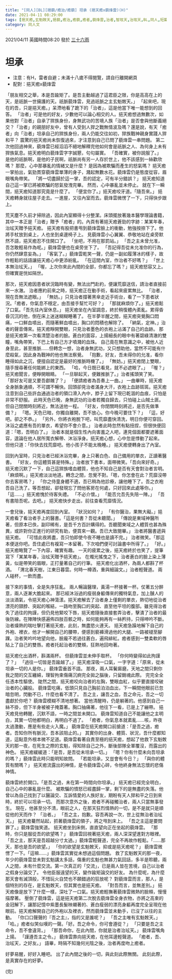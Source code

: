 ```yaml
---
title: "[同人][BL][挹藐/癒治/癒藐] 坦承 (挹天癒x藐烽雲)(H)"
date: 2021-04-11 08:29:00
tags: [挹天癒,玄魁敇天,挹藐,癒治,癒藐,癒者,藐烽雲,治者,智玹天,治玹天,BL,同人,短篇]
category: 同人文
---
```


2021/04/11 英國時間08:20 發於 [三十六雨](http://www.36rain.com/read.php?tid=148929)

# 坦承

- 注意：有H，雷者自避；未滿十八歲不得閱覽，請自行離開網頁
- 配對：挹天癒x藐烽雲

「朋友相交之舉，本是吾踰矩了。是吾主動越過了這君臣之限，你是高高在上的天，是祇脈一世擁護的天。祇脈藐烽雲，見過祇脈之主玄魁敇天。」
「起來吧，現在的吾，只是挹天癒。」呆滯地看了跪下的「治者」，這是他當下唯一能想到的回答。
「治者」可是他的好友，少數他可以論心相交的人。挹天癒想過無數次，如果他對「治者」自承了猂族身份，身無武功的苦境人族「治者」是否會與他斷義絕交？「治者」的親朋好友中，曾有人受到人猂之戰無情波及嗎？還是說，有天「癒者」向「治者」坦承自己的猂族身份，兩人仍能交往如初，猂族戰神親身實踐人猂和平？
震驚的挹天癒尚未恢復過來，才注意到自己已問了藐烽雲一串問題。
第二次他回過神來，藐烽雲已經滔滔不絕地解釋完他如何會是祇脈之人、為何身上未有猂族氣息。挹天癒明白藐烽雲字字誠懇，句句屬實。
「吾確實，被你說服了。」
是他的祇脈啊，是他的子民啊，祇脈尚有另一人存於世上，他不該感到一絲歡欣嗎？
那麼，心中那暴亂的情緒又是什麼？
是因為被欺騙而產生的怒氣嗎？
挹天癒一掌拍出，氣勁貫穿藐烽雲單薄的身子，濺起無數水花。藐烽雲仍是態度從容，眉眼嘴角帶笑。
「將一切盡歸於這一掌，吾的認定，可有半分錯誤？」
挹天癒知道自己這一掌已將被欺騙的怒氣發洩完畢。
然而，心中暴亂並未停止。
就在下一瞬間，挹天癒知道那究竟是什麼了。
「便宜你了。」挹天癒咬牙道。「隨吾來。」
挹天癒轉身就往屋子走去。一進屋，又往內室而去。藐烽雲微愣了一下，只得快步跟上。

<!--more-->

荒天塵不久前才掃除過，因此內室顯得十分整潔。床頭擺放著幾本醫學理論書籍，其中一本正是「治者」贈予「癒者」的。內頁有著挹天癒蒼勁的字跡：某某年春，治玹天贈予挹天癒。
挹天癒有股把書甩到藐烽雲臉上的衝動，勉強按捺下了。他將手杖放到桌上，人也坐到桌邊椅子上。
見藐烽雲小心翼翼、恭敬地站在桌旁默然不語，挹天癒忍不住開口了。
「坐吧，不用在那罰站。」
「吾之主未曾允准，吾怎敢輕易作為呢。」藐烽雲便也在桌旁坐下了。
「吾記得吾從未允准你的行為，你仍然肆意妄為。」
「客氣了。」藐烽雲乾笑一聲，仍是一副如履薄冰的樣子，故作輕鬆的話語讓挹天癒心中更添紛亂。
「在這間內室，作治者不好嗎？」
「世上本無治玹天。」
「喔，上次你來此內間的全部，你都忘了嗎？」挹天癒怒容又上。 
但確實是恍如隔世。

那次，挹天癒因患者狀況臨時有變，無法出門赴約，便讓荒靡送信，請治者直接前來一水澈。
治者應約前來之時，挹天癒正在動手術，看起來疲累無比。
「治者，現在吾無法遮眼。」
「無妨。」只見治者撐著黑傘走近手術台，看了一下患者狀況。「癒者，你氣息不穩定，由吾接手幫忙可好？」
「那就麻煩你了。」挹天癒鬆了口氣。「吾先往內室休息。」
挹天癒坐在內室調息，終於稍復體內紊亂。累得昏昏沉沉的他，倒在床上迷迷糊糊睡著了。
在半夢半醒之間，挹天癒突覺胸口悶痛，一口鮮血噴出，而隨著鮮血噴出，胸口的悶積也解除了。
「納氣，定神。」治者的聲音傳來。挹天癒睜開雙眼，只見治者墨色的衣袍上沾滿了自己的血跡。
那是挹天癒第一次看清楚治者的臉。蒼白的面容，上揚細長的眼中有著碧綠清澈的雙瞳，嘴角帶笑，下巴上有自己方才噴濺的血珠。
自己竟在無意識之中，被他人近身至此，甚至推脈……但轉念一想，治者身無武功，又只想助他，當然不可能有什麼殺氣，因此身為戰神的他也無法察覺。
「抱歉，好友，吾未得你的允准，看你睡得如此之沉，便擅自認定是最好的推脈時機了。」
「無妨。」挹天癒閉上雙眼，隨手搜尋著任何能綁上的東西。
「哈，今日既已看見，就不必遮眼了。」
「喔？」挹天癒聞言，便睜開眼睛。
「一旦聊起天，便難推脈了。」治者搖頭笑了笑。
「那好友可是又要吾獻醜了？」
「便請癒者為吾奏上一曲。」
一曲畢時，挹天癒全身脈象通順，不可謂不暢快。回頭卻見治者滿身大汗，衣袍上血跡斑斑。挹天癒注意到自己些許血通過治者的領口滑入內中，脖子上留下現已乾涸的血痕，只怕是非常不舒服。
此時天色已晚，身無武功的治者若獨自歸去，只怕碰上山賊土匪。但自己閉關時刻將近，無法送他一程。
「好友，你閉關時刻將近，是否先做準備？」
「嗯。天色已暗，你獨自離開，吾不放心。你今晚可要住下？」
「這，好吧。卻之不恭。」
「另外，你將衣袍脫下吧，叫荒靡盡快清洗，明日你便可穿回。沐浴之處應有吾的單衣，希望你不會介意。」
治者此時忽然有點扭捏，但很快便回道：「嗯，吾明白了。」
治者本就是個生性內向害羞之人吧，連見個面都要遮著面容，遑論在他人居所寬衣解帶、沐浴淨身。挹天癒心想，心中忽是悸動了起來。
但他只道：「你快去找荒靡吧。他小孩子不能太晚睡。」
挹天癒便轉身出了內室。

回到內室時，只見治者已經沐浴完畢，身上只著白色、自己備用的單衣，正讀著醫書。
「好友，你這體質甚是特殊。」治者放下書本，面帶微笑。「吾向來好奇。」
挹天癒沉默了一下，自己這猂族嗜血體質，他也不知自己是否有天會對治者言明。
「麻煩啊。」挹天癒淡淡地道。轉念之間，忽覺不對。「嗯，你怎會在此？荒靡沒帶你去客房嗎？」
「你之侍童身體不適，吾已稍為他診療，讓他睡下了。吾之衣袍吾自己洗了。等吾想起，卻發現忘了問他客房在何處，只好回來此處等你。」
「這……」挹天癒愧於待客失禮。
「不必介懷。」
「能否允吾先失陪一陣。」
「吾有書陪吾呢。去吧。」
挹天癒快步走出，前往查看荒靡情況。

一會兒後，挹天癒再度回到內室。
「狀況如何？」
「有你醫治，果無大礙。」挹天癒看了看治者手上的醫書。「這是何書？吾從未聽聞。」
「傳說是東域神醫所著，但原本已佚，副印稀有，是吾千方百計購得的。吾聽聞東域之人體質也甚為殊異，或許對你正進行的研究有助，便買來一觀。吾已大致閱畢。」
治者將醫書遞與挹天癒。
「可惜此夜將盡，吾只怕即使今夜不睡也是讀不完。」
治者微笑。「那這本便送你吧。吾住處已有複寫一本留著。下次咱們便可討論書中所得了。」
「好。」挹天癒略覽了一下內容，確實有趣。
一天的疲累之後，挹天癒終於也笑了，提筆寫下「某某年春，治玹天贈予挹天癒」。
在燭光搖曳之下，治者蒼白的臉上染上薄黃，似是帶笑的眉眼，正打量著自己的行筆。
挹天癒化出酒杯，為兩人都斟了杯酒。
「渭北春天樹，江東日暮雲。何時一樽酒，重與細論文。」治者輕聲道。
兩人碰杯，一飲而盡。

接下來的事情，全是失序狂亂。
兩人暢論醫理，黃湯一杯接著一杯。仗著五分醉意，兩人逐漸大膽起來。
那已經沐浴過的瘦弱身軀傳來的獨特氣息，加上醺人的淡淡酒氣，令挹天癒心神蕩漾。挹天癒解去了治者身上僅剩的單衣，熱切地從治者漂亮的頸脖、突起的喉結，一路吻至胸口的突起、直至他平坦的腹部。雖見得治者失了過往的拘謹，但仍見他緊咬下唇，挹天癒隨後直接套弄治者，擊潰了治者的最後防線。在陣陣快感遍佈四肢百骸之時，如何能夠再有一絲矜持，只得呻吟不斷。
治者燥熱的喘吐擊打著挹天癒，此刻，無盡慾火連天。
挹天癒急躁地解下自己的外袍、裡衣，他才一解開自己的腰帶，便感到褻褲滑過他的大腿、一路被褪至腳踝。治者笑吟吟地望向他，臉龐不若過往蒼白，遍飛緋紅。癒者感到一雙柔軟的唇貼上了自己的雙唇。癒者托起治者的雙頰，狂熱地回吻著。

挹天癒化出酒杯，斟滿兩杯。
但藐烽雲並未伸手取杯。
「你何時變得如此拘謹了？」
「過往一切皆是吾踰越了。」
挹天癒深吸一口氣，一字字道：「原來，從未坦承一切的人是你。」
藐烽雲垂首不語。
那夜，兩人耳鬢廝磨，天地之間只剩你我之間的交互纏綿，理智拘束傷痛沉痾完全拋之腦後，只留銷魂此際。
完完全全任憑本性驅使。
陡然之間，挹天癒咬向治者的左胸，雙眼血紅，似乎要直接咬破治者的心臟般。
藐烽雲吃痛，低頭只見自己胸前泊泊血出，下一瞬間他眼前已忽暗忽明，閃動不已，什麼也看不清了。
吾之主，讓吾之血，吾之命元，吾之一切盡獻於你吧？
藐烽雲模糊不清地想著。
當他清醒時，仍是躺著的。他感到自己一絲不掛，但下半身被被子掩蓋著。胸口抽痛著，他往下一看，已是上了繃帶。
挹天癒見他轉醒，沉默不語，一時之間並未開口。
藐烽雲知道自己不能讓他之主明白，其實一切他都明白，再明白不過了。
「癒者，你氣息本就紊亂……咳，昨夜太過激動，應是有些走火入魔。」
藐烽雲在挹天癒開口前搶道：「是吾之過，癒者。吾知你所有脈況，吾本該阻止的。」
其實你的出身、體質、狀況，吾什麼都知道，這點意外根本微不足道。藐烽雲看著自責至極的挹天癒，想起了他救下玄魁敇天的那一夜，在死生之際的玄魁，得知除自己之外，斷後部隊全軍覆沒，而露出的神色。
挹天癒緩緩道：「是吾，是吾從未坦承一切。」
「嗯？你有什麼未向吾坦承的嗎？」藐烽雲此時只能明知故問。
「若能坦承，又豈會有今日？」
「與你的體質有關嗎？」
挹天癒流露出的神情，是令藐烽雲心碎，令他終身無法忘懷的悲傷神情。

藐烽雲終於開口。「是吾之過，未在第一時間向你坦承。」
挹天癒已經完全明白，自己心中的暴亂是什麼。
被欺騙的憤怒已經盡歸一掌，剩下的是無盡的失落。他曾以為自己找到了以醫論交、互訴情愛的人族好友，期盼有天人猂和平之日到來時，終於可以坦承一切。
而那次意外之後，癒者不再碰觸治者，兩人只當無事發生。
現在，他甚至分不清，眼前之人，在那天狂烈情熱的一切，是不是就只是順從他的天而作？
「治者。」
「吾之主，抱歉。容吾再說一次，世上從無治者治玹天。」
挹天癒驀然站起，抓著藐烽雲的領子，將之甩到床上。
「吾之主這是要問罪了。」藐烽雲強笑道。
挹天癒坐到床側，直直望向正在坐起的藐烽雲。
「那時，你只是服從吾的欲望嗎？」
藐烽雲回視著挹天癒，兩人深深望進對方眼裡。
「吾之主，那天是吾超越分寸太過。」藐烽雲輕聲道，完全不再故作輕鬆。「……那天，那也是吾的欲望。」
「你的欲望是玄魁敇天，抑或是挹天癒呢？」
藐烽雲微愣了一下。「這嘛……」藐烽雲其實從未想過這個問題。
救了玄魁敇天的那一夜，年少的藐烽雲並未對玄魁講太多話，傷重的玄魁也無甚力氣回話，多半是聆聽，兩人之間，未有什麼交流。第一次真正的「交流」，已是兩人皆在苦境，自己以治者之假身分論交了。
令他臣服遠望的天，變作踰矩論交的好友。
為什麼呢，為什麼那天會有滅頂般，不惜玩火自焚也不願錯過的狂放呢？
對藐烽雲而言，那人，是個特別的存在，是玄魁敇天，但其實也是挹天癒。
「對吾而言，並無差別。」
挹天癒像是放下了什麼一樣，深吐了一口氣。挹天癒輕撫著藐烽雲微熱的臉頰，慢慢描摩著。
壓倒了藐烽雲，這是挹天癒第二次脫去藐烽雲全身衣物，亦將之高束的金冠解下，讓那記憶中紫墨長髮映襯著的、蒼白瘦弱的漂亮身軀再度完全呈現在他眼前。挹天癒解開自己的外袍以及裡衣，然而藐烽雲並未動手，已沒了以往的主動。
「你口口聲聲的『吾之主』，指的又是誰呢？」
「吾之主唯有玄魁敇天。」
「哈。」癒者似笑似嘆的一聲。「好。吾之命令，你可會遵從？」
「只要是吾之主命令，吾不會違背。」
「那吾命你，在此內間，你就是治者治玹天。」
藐烽雲嘴角上揚。
「謹遵吾主之令。」
藐烽雲靠向挹天癒，在他耳邊輕聲道。
「癒者，吾、治玹天，之好友。」
語畢，時隔不知幾何光陰之後，治者再度吻上癒者。

好夢易醒，好好入睡吧。
出了此內間之後的一切，與此刻此際無關。
此刻此際，是真實存在的好夢。

(完)
